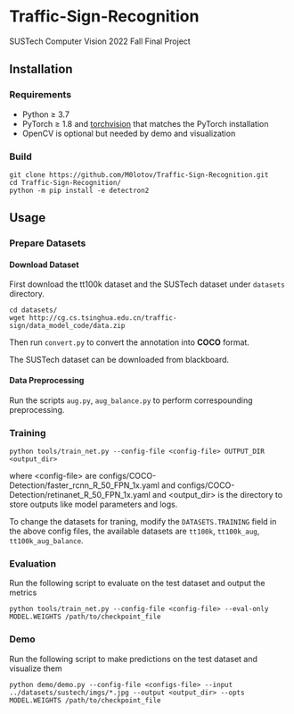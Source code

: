 # Traffic-Sign-Recognition
SUSTech Computer Vision 2022 Fall Final Project

## Installation

### Requirements

- Python ≥ 3.7
- PyTorch ≥ 1.8 and [torchvision](https://github.com/pytorch/vision/) that matches the PyTorch installation
- OpenCV is optional but needed by demo and visualization

### Build

```
git clone https://github.com/M0lotov/Traffic-Sign-Recognition.git
cd Traffic-Sign-Recognition/
python -m pip install -e detectron2
```

## Usage

### Prepare Datasets

#### Download Dataset

First download the tt100k dataset and the SUSTech dataset under `datasets` directory.

```
cd datasets/
wget http://cg.cs.tsinghua.edu.cn/traffic-sign/data_model_code/data.zip
```

Then run `convert.py` to convert the annotation into **COCO** format. 

The SUSTech dataset can be downloaded from blackboard.

#### Data Preprocessing

Run the scripts `aug.py`, `aug_balance.py` to perform correspounding preprocessing.

### Training

```
python tools/train_net.py --config-file <config-file> OUTPUT_DIR <output_dir>
```

where \<config-file\> are configs/COCO-Detection/faster_rcnn_R_50_FPN_1x.yaml and configs/COCO-Detection/retinanet_R_50_FPN_1x.yaml and <output_dir> is the directory to store outputs like model parameters and logs.

To change the datasets for traning, modify the `DATASETS.TRAINING` field in the above config files, the available datasets are `tt100k`, `tt100k_aug`, `tt100k_aug_balance`.

### Evaluation

Run the following script to evaluate on the test dataset and output the metrics

```
python tools/train_net.py --config-file <config-file> --eval-only MODEL.WEIGHTS /path/to/checkpoint_file
```

### Demo

Run the following script to make predictions on the test dataset and visualize them

```
python demo/demo.py --config-file <configs-file> --input ../datasets/sustech/imgs/*.jpg --output <output_dir> --opts MODEL.WEIGHTS /path/to/checkpoint_file
```

